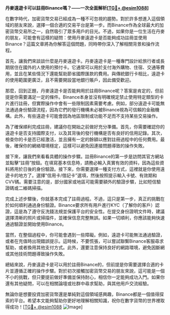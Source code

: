 **丹麥遠遊卡可以註冊Binance嗎？——一次全面解析[[TG💪+ @esim1088](https://t.me/s/esim1088)]**

在數字時代，加密貨幣交易已經成為一種不可忽視的趨勢。對於許多想進入這個領域的朋友來說，選擇一個合適的交易平台是第一步。而Binance作為全球最大的加密貨幣交易所之一，自然吸引了眾多用戶的目光。不過，如果你是一位生活在丹麥的朋友，可能會有這樣的疑問：使用丹麥遠遊卡是否能夠成功註冊並使用Binance？這篇文章將為你解答這個問題，同時帶你深入了解相關背景和操作流程。

首先，讓我們來談談什麼是丹麥遠遊卡。丹麥遠遊卡是一種專門設計給旅行者或長期居住在國外的人使用的預付卡。它通常可以用於支付海外購物、住宿、交通等費用，並且在某些情況下還能幫助節省國際匯款的費用。與傳統銀行卡相比，遠遊卡的使用範圍更廣泛，且不需要開設當地銀行賬戶，因此備受歡迎。

那麼，回到正題，丹麥遠遊卡是否能夠用於註冊Binance呢？答案是肯定的，但前提是你需要滿足一定的條件。Binance本身並沒有明確規定禁止使用特定類型的卡片進行註冊，但實際操作中會有一些限制因素需要考慮。例如，部分遠遊卡可能無法通過身份驗證流程，因為它們的發行機構未必被Binance視為可信賴的金融機構。此外，有些遠遊卡可能會因為地區限制或功能不足而不支持某些交易操作。

為了確保順利完成註冊，建議你在開始之前做好充分準備。首先，你需要確認你的遠遊卡是否支持國際支付，以及其背後的發行機構是否有良好的信用記錄。其次，檢查你的卡是否已經激活，並且擁有一定的餘額以應對註冊過程中的任何費用。最後，確保你的網絡環境穩定，這樣可以避免因連接問題導致的操作失敗。

接下來，讓我們來看看具體的操作步驟。註冊Binance的第一步是訪問其官方網站並點擊“註冊”按鈕。在填寫基本信息時，請務必輸入真實有效的資料，因為這些資料將用於日後的身份驗證。接下來，你需要選擇一種支付方式，這裡就是你使用遠遊卡的地方了。選擇“信用卡/借記卡”選項，然後按照提示輸入卡號、有效期和CVV碼。需要注意的是，部分國家或地區可能需要額外的驗證步驟，比如短信驗證碼或二維碼掃描。

完成上述步驟後，你就基本完成了註冊過程。不過，這只是第一步，真正的挑戰在於如何順利通過身份驗證。Binance要求所有用戶進行KYC（了解你的客戶）認證，這是為了遵守反洗錢法規並保護平台的安全性。在提交身份證明文件時，建議選擇清晰的照片或掃描件，並確保信息完整無誤。如果一切順利，你應該能夠快速通過驗證並開始使用Binance。

當然，在整個過程中，你可能會遇到一些障礙。例如，遠遊卡可能無法通過驗證，或者在充值時出現錯誤提示。這時候，不要慌張，可以嘗試聯繫Binance客服尋求幫助，或者換用其他支付方式。此外，還要注意保持良好的網路環境，避免因斷網或其他技術問題導致操作失敗。

總結來說，丹麥遠遊卡是可以用於註冊Binance的，但前提是你需要選擇合適的卡片並遵循正確的操作步驟。對於初次接觸加密貨幣交易的朋友來說，這可能是一個不小的挑戰，但只要提前做好準備並保持耐心，相信你一定能夠成功入門。如果你還有其他疑問，可以在相關論壇或社群中尋求幫助，與其他用戶交流經驗。

無論你是想要投資加密貨幣還是單純對這個領域感興趣，Binance都是一個值得探索的平台。希望本文能夠幫助你更好地理解相關知識，祝你在數字貨幣的世界裡取得成功！[[TG💪+ @esim1088](https://t.me/s/esim1088) ![Image](https://i.postimg.cc/4NQfJmqS/Snipaste-2025-05-13-00-14-12.png)]